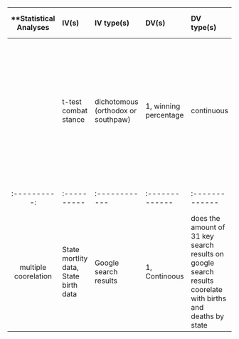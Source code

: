 |**Statistical Analyses|	IV(s)|	IV type(s)|DV(s)|DV type(s)|Control Var| Control Var type |Question to be answered |H0 | alpha |link to paper **|
|:----------:|:----------|:------------|:-------------|:-------------|:------------|:------------- |:------------------|:----:|:-------:|:-------|
 |t-test	combat stance |dichotomous (orthodox or southpaw) |1, winning percentage| continuous |n/a |n/a	 | Is combat stance orientation significantly related to success among Mixed Martial Arts fighters? | Winning percentage among left-oriented fighters (southpaw stance) > winning percentage among right-oriented fighters (orthodox stance). |0.025 |http://journals.plos.org/plosone/article?id=10.1371/journal.pone.0079793#pone-0079793-t001|
 |:----------:|:----------|:------------|:-------------|:-------------|:------------|:------------- |:------------------|:----:|:-------:|:-------|
|multiple coorelation| State mortlity data, State birth data| Google search results| 1, 	Continoous| does the amount of 31 key search results on google search results coorelate with births and deaths by state | Number of deaths and births per state cooresponds to amount of google search results. | p < 0.05 and p < 0.01 | http://journals.plos.org/plosone/article?id=10.1371/journal.pone.0063980|



